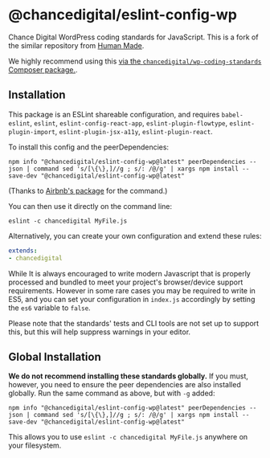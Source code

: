 # @chancedigital/eslint-config-wp

Chance Digital WordPress coding standards for JavaScript. This is a fork of the similar repository from [Human Made](https://github.com/chancedigital/wp-coding-standards).

We highly recommend using this [via the `chancedigital/wp-coding-standards` Composer package.](https://github.com/chancedigital/wp-coding-standards).

## Installation

This package is an ESLint shareable configuration, and requires `babel-eslint`, `eslint`, `eslint-config-react-app`, `eslint-plugin-flowtype`, `eslint-plugin-import`, `eslint-plugin-jsx-a11y`, `eslint-plugin-react`.

To install this config and the peerDependencies:

```
npm info "@chancedigital/eslint-config-wp@latest" peerDependencies --json | command sed 's/[\{\},]//g ; s/: /@/g' | xargs npm install --save-dev "@chancedigital/eslint-config-wp@latest"
```

(Thanks to [Airbnb's package](https://www.npmjs.com/package/eslint-config-airbnb) for the command.)

You can then use it directly on the command line:

```
eslint -c chancedigital MyFile.js
```

Alternatively, you can create your own configuration and extend these rules:
```yaml
extends:
- chancedigital
```

While It is always encouraged to write modern Javascript that is properly processed and bundled to meet your project's browser/device support requirements. However in some rare cases you may be required to write in ES5, and you can set your configuration in `index.js` accordingly by setting the `es6` variable to `false`.

Please note that the standards' tests and CLI tools are not set up to support this, but this will help suppress warnings in your editor.

## Global Installation

**We do not recommend installing these standards globally.** If you must, however, you need to ensure the peer dependencies are also installed globally. Run the same command as above, but with `-g` added:

```
npm info "@chancedigital/eslint-config-wp@latest" peerDependencies --json | command sed 's/[\{\},]//g ; s/: /@/g' | xargs npm install --save-dev "@chancedigital/eslint-config-wp@latest"
```

This allows you to use `eslint -c chancedigital MyFile.js` anywhere on your filesystem.

